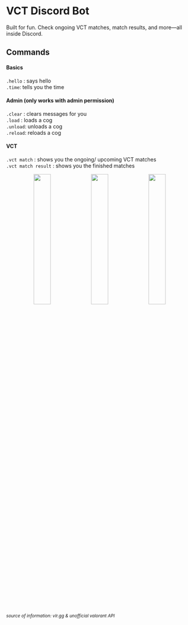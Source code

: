 # VCT Discord Bot

Built for fun. Check ongoing VCT matches, match results, and more—all inside Discord.  

## Commands
#### Basics  
`.hello` : says hello  
`.time`:  tells you the time  

#### Admin (only works with admin permission)  
`.clear` : clears messages for you  
`.load` : loads a cog  
`.unload`: unloads a cog  
`.reload`: reloads a cog  

#### VCT  
`.vct match` : shows you the ongoing/ upcoming VCT matches  
`.vct match result` :  shows you the finished matches  

<p align="center">
  <img src="https://github.com/user-attachments/assets/a1d1c040-e2d3-4982-b8bc-239545489cf5" width="30%" />
  <img src="https://github.com/user-attachments/assets/f1309fa7-0187-47db-9cf0-e6aa0ae9f78a" width="30%" />
  <img src="https://github.com/user-attachments/assets/17084d8c-601b-44b4-9bd4-275e0a4c10c6" width="30%" />
</p>

<sub><i>*source of information: vlr.gg & unofficial valorant API*</i></sub>
